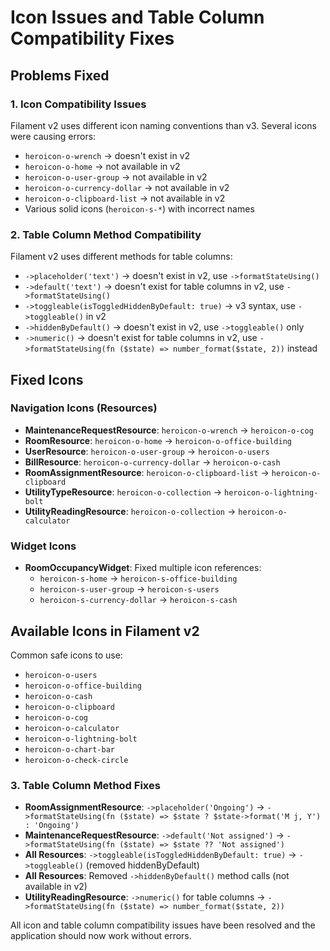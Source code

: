 # Icon Issues and Table Column Compatibility Fixes

## Problems Fixed

### 1. Icon Compatibility Issues
Filament v2 uses different icon naming conventions than v3. Several icons were causing errors:

- `heroicon-o-wrench` → doesn't exist in v2
- `heroicon-o-home` → not available in v2  
- `heroicon-o-user-group` → not available in v2
- `heroicon-o-currency-dollar` → not available in v2
- `heroicon-o-clipboard-list` → not available in v2
- Various solid icons (`heroicon-s-*`) with incorrect names

### 2. Table Column Method Compatibility
Filament v2 uses different methods for table columns:

- `->placeholder('text')` → doesn't exist in v2, use `->formatStateUsing()`
- `->default('text')` → doesn't exist for table columns in v2, use `->formatStateUsing()`
- `->toggleable(isToggledHiddenByDefault: true)` → v3 syntax, use `->toggleable()` in v2
- `->hiddenByDefault()` → doesn't exist in v2, use `->toggleable()` only
- `->numeric()` → doesn't exist for table columns in v2, use `->formatStateUsing(fn ($state) => number_format($state, 2))` instead

## Fixed Icons

### Navigation Icons (Resources)
- **MaintenanceRequestResource**: `heroicon-o-wrench` → `heroicon-o-cog`
- **RoomResource**: `heroicon-o-home` → `heroicon-o-office-building`  
- **UserResource**: `heroicon-o-user-group` → `heroicon-o-users`
- **BillResource**: `heroicon-o-currency-dollar` → `heroicon-o-cash`
- **RoomAssignmentResource**: `heroicon-o-clipboard-list` → `heroicon-o-clipboard`
- **UtilityTypeResource**: `heroicon-o-collection` → `heroicon-o-lightning-bolt`
- **UtilityReadingResource**: `heroicon-o-collection` → `heroicon-o-calculator`

### Widget Icons
- **RoomOccupancyWidget**: Fixed multiple icon references:
  - `heroicon-s-home` → `heroicon-s-office-building`
  - `heroicon-s-user-group` → `heroicon-s-users`  
  - `heroicon-s-currency-dollar` → `heroicon-s-cash`

## Available Icons in Filament v2
Common safe icons to use:
- `heroicon-o-users`
- `heroicon-o-office-building`
- `heroicon-o-cash`
- `heroicon-o-clipboard`
- `heroicon-o-cog`
- `heroicon-o-calculator`
- `heroicon-o-lightning-bolt`
- `heroicon-o-chart-bar`
- `heroicon-o-check-circle`

### 3. Table Column Method Fixes
- **RoomAssignmentResource**: `->placeholder('Ongoing')` → `->formatStateUsing(fn ($state) => $state ? $state->format('M j, Y') : 'Ongoing')`
- **MaintenanceRequestResource**: `->default('Not assigned')` → `->formatStateUsing(fn ($state) => $state ?? 'Not assigned')`
- **All Resources**: `->toggleable(isToggledHiddenByDefault: true)` → `->toggleable()` (removed hiddenByDefault)
- **All Resources**: Removed `->hiddenByDefault()` method calls (not available in v2)
- **UtilityReadingResource**: `->numeric()` for table columns → `->formatStateUsing(fn ($state) => number_format($state, 2))`

All icon and table column compatibility issues have been resolved and the application should now work without errors.